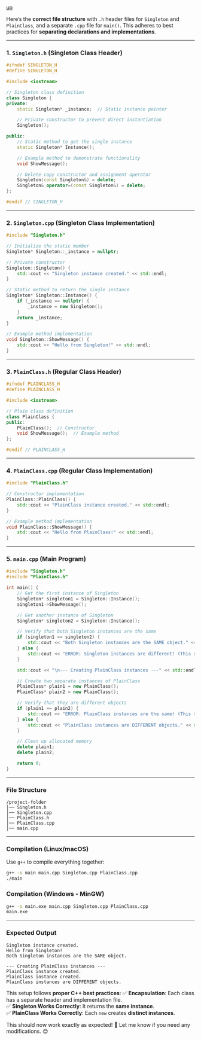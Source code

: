 [up](../README.md)

Here’s the **correct file structure** with `.h` header files for `Singleton` and `PlainClass`, and a separate `.cpp` file for `main()`. This adheres to best practices for **separating declarations and implementations**.

---

### **1. `Singleton.h` (Singleton Class Header)**
```cpp
#ifndef SINGLETON_H
#define SINGLETON_H

#include <iostream>

// Singleton class definition
class Singleton {
private:
    static Singleton* _instance;  // Static instance pointer

    // Private constructor to prevent direct instantiation
    Singleton();

public:
    // Static method to get the single instance
    static Singleton* Instance();

    // Example method to demonstrate functionality
    void ShowMessage();

    // Delete copy constructor and assignment operator
    Singleton(const Singleton&) = delete;
    Singleton& operator=(const Singleton&) = delete;
};

#endif // SINGLETON_H
```

---

### **2. `Singleton.cpp` (Singleton Class Implementation)**
```cpp
#include "Singleton.h"

// Initialize the static member
Singleton* Singleton::_instance = nullptr;

// Private constructor
Singleton::Singleton() {
    std::cout << "Singleton instance created." << std::endl;
}

// Static method to return the single instance
Singleton* Singleton::Instance() {
    if (_instance == nullptr) {
        _instance = new Singleton();
    }
    return _instance;
}

// Example method implementation
void Singleton::ShowMessage() {
    std::cout << "Hello from Singleton!" << std::endl;
}
```

---

### **3. `PlainClass.h` (Regular Class Header)**
```cpp
#ifndef PLAINCLASS_H
#define PLAINCLASS_H

#include <iostream>

// Plain class definition
class PlainClass {
public:
    PlainClass();  // Constructor
    void ShowMessage();  // Example method
};

#endif // PLAINCLASS_H
```

---

### **4. `PlainClass.cpp` (Regular Class Implementation)**
```cpp
#include "PlainClass.h"

// Constructor implementation
PlainClass::PlainClass() {
    std::cout << "PlainClass instance created." << std::endl;
}

// Example method implementation
void PlainClass::ShowMessage() {
    std::cout << "Hello from PlainClass!" << std::endl;
}
```

---

### **5. `main.cpp` (Main Program)**
```cpp
#include "Singleton.h"
#include "PlainClass.h"

int main() {
    // Get the first instance of Singleton
    Singleton* singleton1 = Singleton::Instance();
    singleton1->ShowMessage();

    // Get another instance of Singleton
    Singleton* singleton2 = Singleton::Instance();

    // Verify that both Singleton instances are the same
    if (singleton1 == singleton2) {
        std::cout << "Both Singleton instances are the SAME object." << std::endl;
    } else {
        std::cout << "ERROR: Singleton instances are different! (This should not happen)" << std::endl;
    }

    std::cout << "\n--- Creating PlainClass instances ---" << std::endl;

    // Create two separate instances of PlainClass
    PlainClass* plain1 = new PlainClass();
    PlainClass* plain2 = new PlainClass();

    // Verify that they are different objects
    if (plain1 == plain2) {
        std::cout << "ERROR: PlainClass instances are the same! (This should not happen)" << std::endl;
    } else {
        std::cout << "PlainClass instances are DIFFERENT objects." << std::endl;
    }

    // Clean up allocated memory
    delete plain1;
    delete plain2;

    return 0;
}
```

---

### **File Structure**
```
/project-folder
│── Singleton.h
│── Singleton.cpp
│── PlainClass.h
│── PlainClass.cpp
│── main.cpp
```

---

### **Compilation (Linux/macOS)**
Use `g++` to compile everything together:
```sh
g++ -o main main.cpp Singleton.cpp PlainClass.cpp
./main
```

### **Compilation (Windows - MinGW)**
```sh
g++ -o main.exe main.cpp Singleton.cpp PlainClass.cpp
main.exe
```

---

### **Expected Output**
```
Singleton instance created.
Hello from Singleton!
Both Singleton instances are the SAME object.

--- Creating PlainClass instances ---
PlainClass instance created.
PlainClass instance created.
PlainClass instances are DIFFERENT objects.
```

This setup follows **proper C++ best practices**:
✅ **Encapsulation**: Each class has a separate header and implementation file.  
✅ **Singleton Works Correctly**: It returns the **same instance**.  
✅ **PlainClass Works Correctly**: Each `new` creates **distinct instances**.  

This should now work exactly as expected! 🚀 Let me know if you need any modifications. 😊
